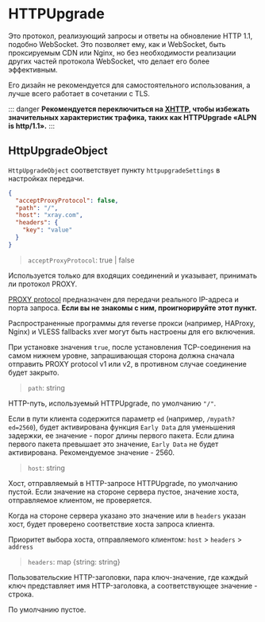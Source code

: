# HTTPUpgrade

Это протокол, реализующий запросы и ответы на обновление HTTP 1.1, подобно WebSocket. Это позволяет ему, как и WebSocket, быть проксируемым CDN или Nginx, но без необходимости реализации других частей протокола WebSocket, что делает его более эффективным.

Его дизайн не рекомендуется для самостоятельного использования, а лучше всего работает в сочетании с TLS.

::: danger
**Рекомендуется переключиться на [XHTTP](https://github.com/XTLS/Xray-core/discussions/4113#discussioncomment-11468947), чтобы избежать значительных характеристик трафика, таких как HTTPUpgrade «ALPN is http/1.1».**
:::

## HttpUpgradeObject

`HttpUpgradeObject` соответствует пункту `httpupgradeSettings` в настройках передачи.

```json
{
  "acceptProxyProtocol": false,
  "path": "/",
  "host": "xray.com",
  "headers": {
    "key": "value"
  }
}
```

> `acceptProxyProtocol`: true | false

Используется только для входящих соединений и указывает, принимать ли протокол PROXY.

[PROXY protocol](https://www.haproxy.org/download/2.2/doc/proxy-protocol.txt) предназначен для передачи реального IP-адреса и порта запроса. **Если вы не знакомы с ним, проигнорируйте этот пункт.**

Распространенные программы для reverse прокси (например, HAProxy, Nginx) и VLESS fallbacks xver могут быть настроены для его включения.

При установке значения `true`, после установления TCP-соединения на самом нижнем уровне, запрашивающая сторона должна сначала отправить PROXY protocol v1 или v2, в противном случае соединение будет закрыто.

> `path`: string

HTTP-путь, используемый HTTPUpgrade, по умолчанию `"/"`.

Если в пути клиента содержится параметр `ed` (например, `/mypath?ed=2560`), будет активирована функция `Early Data` для уменьшения задержки, ее значение - порог длины первого пакета. Если длина первого пакета превышает это значение, `Early Data` не будет активирована. Рекомендуемое значение - 2560.

> `host`: string

Хост, отправляемый в HTTP-запросе HTTPUpgrade, по умолчанию пустой. Если значение на стороне сервера пустое, значение хоста, отправляемое клиентом, не проверяется.

Когда на стороне сервера указано это значение или в `headers` указан хост, будет проверено соответствие хоста запроса клиента.

Приоритет выбора хоста, отправляемого клиентом: `host` > `headers` > `address`

> `headers`: map \{string: string\}

Пользовательские HTTP-заголовки, пара ключ-значение, где каждый ключ представляет имя HTTP-заголовка, а соответствующее значение - строка.

По умолчанию пустое.
